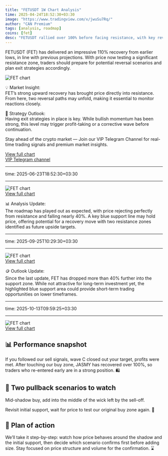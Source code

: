 ```yaml
---
title: "FETUSDT 1W Chart Analysis"
time: 2025-04-24T18:52:30+03:30
image: "https://www.tradingview.com/x/jwuSu7Rq/"
author: "CAN Premium"
tags: [analysis, roadmap]
coins: [fet]
desc: "FETUSDT rallied over 100% before facing resistance, with key reversal scenarios now in play on the weekly chart."
---
```


FETUSDT (FET) has delivered an impressive 110% recovery from earlier lows, in line with previous projections. With price now testing a significant resistance zone, traders should prepare for potential reversal scenarios and plan exit strategies accordingly.  

![FET chart](https://www.tradingview.com/x/jwuSu7Rq/)  

💡 Market Insight:  
FET’s strong upward recovery has brought price directly into resistance. From here, two reversal paths may unfold, making it essential to monitor reactions closely.  

📌 Strategy Outlook:  
Having exit strategies in place is key. While bullish momentum has been strong, this level may trigger profit-taking or a corrective wave before continuation.  

Stay ahead of the crypto market — Join our VIP Telegram Channel for real-time trading signals and premium market insights.

[View full chart](https://www.tradingview.com/x/jwuSu7Rq/)  
[VIP Telegram channel](https://t.me/+2znhsiCGpI81MzQ0)

---

time: 2025-06-23T18:52:30+03:30

---

![FET chart](https://www.tradingview.com/x/D8Z0Qh3R/)  
[View full chart](https://www.tradingview.com/x/D8Z0Qh3R/)  

📊 Analysis Update:  
The roadmap has played out as expected, with price rejecting perfectly from resistance and falling nearly 40%. A key blue support line may hold price, offering potential for a recovery move with two resistance zones identified as future upside targets.  

---

time: 2025-09-25T10:29:30+03:30

---

![FET chart](https://www.tradingview.com/x/7OkI8UQ5/)  
[View full chart](https://www.tradingview.com/x/7OkI8UQ5/)  

🪙 Outlook Update:  
Since the last update, FET has dropped more than 40% further into the support zone. While not attractive for long-term investment yet, the highlighted blue support area could provide short-term trading opportunities on lower timeframes. 
 
---

time: 2025-10-13T09:59:25+03:30

---

![FET chart](https://www.tradingview.com/x/nnP1PjfV/)  
[View full chart](https://www.tradingview.com/x/nnP1PjfV/) 

## 📊 Performance snapshot

If you followed our sell signals, wave C closed out your target, profits were met. After touching our buy zone, JASMY has recovered over 100%, so traders who re-entered early are in a strong position. 🛍

## 🔁 Two pullback scenarios to watch

Mid-shadow buy, add into the middle of the wick left by the sell-off.

Revisit initial support, wait for price to test our original buy zone again. 🧲

## 🧭 Plan of action

We’ll take it step-by-step: watch how price behaves around the shadow and the initial support, then decide which scenario confirms first before adding size. Stay focused on price structure and volume for the confirmation. ⌛